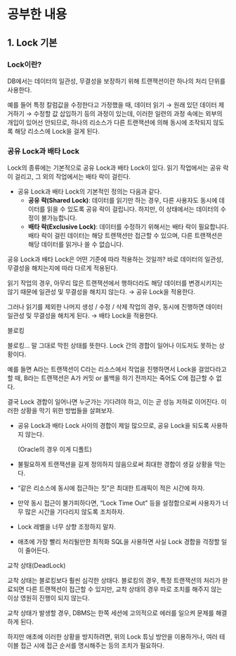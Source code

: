 # 공부한 내용

## 1. Lock 기본

### Lock이란?

DB에서는 데이터의 일관성, 무결성을 보장하기 위해 트랜잭션이란 하나의 처리 단위를 사용한다.

예를 들어 특정 칼럼값을 수정한다고 가정했을 때, 데이터 읽기 → 원래 있던 데이터 제거하기 → 수정할 값 삽입하기 등의 과정이 있는데, 이러한 일련의 과정 속에는 외부의 개입이 있어선 안되므로, 하나의 리소스가 다른 트랜잭션에 의해 동시에 조작되지 않도록 해당 리소스에 Lock을 걸게 된다.

### 공유 Lock과 배타 Lock

Lock의 종류에는 기본적으로 공유 Lock과 배타 Lock이 있다. 읽기 작업에서는 공유 락이 걸리고, 그 외의 작업에서는 배타 락이 걸린다.

- 공유 Lock과 배타 Lock의 기본적인 정의는 다음과 같다.
  - **공유 락(Shared Lock)**: 데이터를 읽기만 하는 경우, 다른 사용자도 동시에 데이터를 읽을 수 있도록 공유 락이 걸립니다. 하지만, 이 상태에서는 데이터의 수정이 불가능합니다.
  - **배타 락(Exclusive Lock)**: 데이터를 수정하기 위해서는 배타 락이 필요합니다. 배타 락이 걸린 데이터는 해당 트랜잭션만 접근할 수 있으며, 다른 트랜잭션은 해당 데이터를 읽거나 쓸 수 없습니다.

공유 Lock과 배타 Lock은 어떤 기준에 따라 적용하는 것일까? 바로 데이터의 일관성, 무결성을 해치는지에 따라 다르게 적용된다.

읽기 작업의 경우, 아무리 많은 트랜잭션에서 행하더라도 해당 데이터를 변경시키지는 않기 때문에 일관성 및 무결성을 해치지 않는다. → 공유 Lock을 적용한다.

그러나 읽기를 제외한 나머지 생성 / 수정 / 삭제 작업의 경우, 동시에 진행하면 데이터 일관성 및 무결성을 해치게 된다. → 배타 Lock을 적용한다.

블로킹

블로킹… 말 그대로 막힌 상태를 뜻한다. Lock 간의 경합이 일어나 이도저도 못하는 상황이다.

예를 들면 A라는 트랜잭션이 C라는 리소스에서 작업을 진행하면서 Lock을 걸었다라고 할 때, B라는 트랜잭션은 A가 커밋 or 롤백을 하기 전까지는 죽어도 C에 접근할 수 없다.

결국 Lock 경합이 일어나면 누군가는 기다려야 하고, 이는 곧 성능 저하로 이어진다. 이러한 상황을 막기 위한 방법들을 살펴보자.

- 공유 Lock과 배타 Lock 사이의 경합이 제일 많으므로, 공유 Lock을 되도록 사용하지 않는다.

  (Oracle의 경우 이게 디폴트)

- 불필요하게 트랜잭션을 길게 정의하지 않음으로써 최대한 경합이 생길 상황을 막는다.
- “같은 리소스에 동시에 접근하는 짓”은 최대한 트래픽이 적은 시간에 하자.
- 만약 동시 접근이 불가피하다면, “Lock Time Out” 등을 설정함으로써 사용자가 너무 많은 시간을 기다리지 않도록 조치하자.
- Lock 레벨을 너무 상향 조정하지 말자.
- 애초에 가장 빨리 처리될만한 최적화 SQL을 사용하면 사실 Lock 경합을 걱정할 일이 줄어든다.

교착 상태(DeadLock)

교착 상태는 블로킹보다 훨씬 심각한 상태다. 블로킹의 경우, 특정 트랜잭션의 처리가 완료되면 다른 트랜잭션이 접근할 수 있지만, 교착 상태의 경우 따로 조치를 해주지 않는 이상 영원히 진행이 되지 않는다.

교착 상태가 발생할 경우, DBMS는 한쪽 세션에 고의적으로 에러를 일으켜 문제를 해결하게 된다.

하지만 애초에 이러한 상황을 방지하려면, 위의 Lock 튜닝 방안을 이용하거나, 여러 테이블 접근 시에 접근 순서를 명시해주는 등의 조치가 필요하다.


















